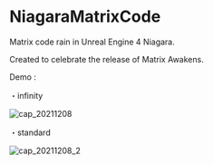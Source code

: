 # NiagaraMatrixCode

Matrix code rain in Unreal Engine 4 Niagara.

Created to celebrate the release of Matrix Awakens.

Demo : 

・infinity

![cap_20211208](https://user-images.githubusercontent.com/26865534/145203547-cca6f6c8-5004-4bc7-aadc-f7b3b18a92b3.gif)


・standard

![cap_20211208_2](https://user-images.githubusercontent.com/26865534/145203576-dae43ac6-d255-4ef0-9cd7-a47a2e8ba379.gif)
